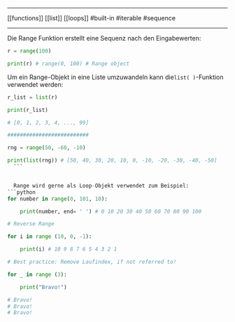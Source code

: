 ___
[[functions]]
[[list]]
[[loops]]
#built-in
#iterable
#sequence 
___
Die Range Funktion erstellt eine Sequenz nach den Eingabewerten:
```python
r = range(100)

print(r) # range(0, 100) # Range object
```

  Um ein Range-Objekt in eine Liste umzuwandeln kann die`list( )`-Funktion verwendet werden:
```python
r_list = list(r)

print(r_list)

# [0, 1, 2, 3, 4, ..., 99]

##########################

rng = range(50, -60, -10)

print(list(rng)) # [50, 40, 30, 20, 10, 0, -10, -20, -30, -40, -50]
  ```


  Range wird gerne als Loop-Objekt verwendet zum Beispiel:
```python
for number in range(0, 101, 10):

    print(number, end= ' ') # 0 10 20 30 40 50 60 70 80 90 100 

# Reverse Range

for i in range (10, 0, -1):

    print(i) # 10 9 8 7 6 5 4 3 2 1 

# Best practice: Remove Laufindex, if not referred to!

for _ in range (3):

    print("Bravo!")

# Bravo! 
# Bravo!
# Bravo!
```